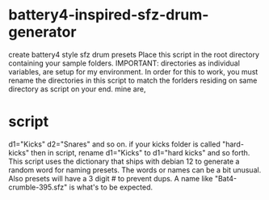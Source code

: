 # battery4-inspired-sfz-drum-generator
create battery4 style sfz drum presets
Place this script in the root directory containing your sample folders.
IMPORTANT: directories as individual variables, are setup for my environment.
In order for this to work, you must rename the directories in this script to match the forlders residing on same directory as script on your end.
mine are, 
# script
d1="Kicks"
d2="Snares"
and so on.
if your kicks folder is called "hard-kicks" then in script, rename d1="Kicks" to d1="hard kicks" and so forth.
This script uses the dictionary that ships with debian 12 to generate a random word for naming presets. The words or names can be a bit unusual. Also presets will have a 3 digit # to prevent dups. A name like "Bat4-crumble-395.sfz" is what's to be expected.
